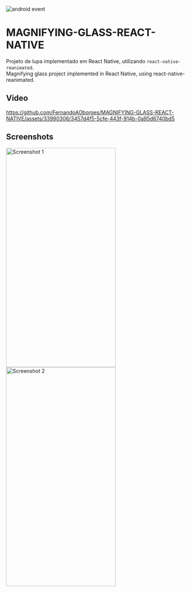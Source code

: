 ![android event](https://github.com/FernandoAOborges/MAGNIFYING-GLASS-REACT-NATIVE/actions/workflows/main.yml/badge.svg?event=push)
# MAGNIFYING-GLASS-REACT-NATIVE

Projeto de lupa implementado em React Native, utilizando `react-native-reanimated`.
<br>
Magnifying glass project implemented in React Native, using react-native-reanimated.

## Video

https://github.com/FernandoAOborges/MAGNIFYING-GLASS-REACT-NATIVE/assets/33990306/3457d4f5-5cfe-443f-914b-0a95d6740bd5

## Screenshots

<img src="https://github.com/FernandoAOborges/MAGNIFYING-GLASS-REACT-NATIVE/assets/33990306/7310d356-d858-4556-9296-d5379def6804" width="300" height="600" alt="Screenshot 1">

<img src="https://github.com/FernandoAOborges/MAGNIFYING-GLASS-REACT-NATIVE/assets/33990306/92423851-1d6d-4ff6-8c15-da043a04de43" width="300" height="600" alt="Screenshot 2">
